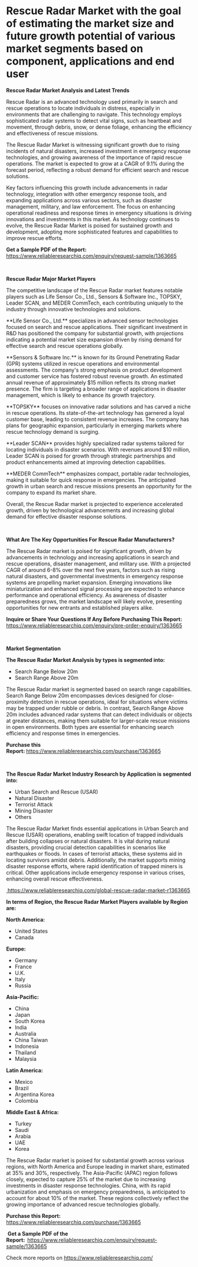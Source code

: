 <p><h1>Rescue Radar Market with the goal of estimating the market size and future growth potential of various market segments based on component, applications and end user</h1></p><p><strong>Rescue Radar Market Analysis and Latest Trends</strong></p>
<p><p>Rescue Radar is an advanced technology used primarily in search and rescue operations to locate individuals in distress, especially in environments that are challenging to navigate. This technology employs sophisticated radar systems to detect vital signs, such as heartbeat and movement, through debris, snow, or dense foliage, enhancing the efficiency and effectiveness of rescue missions. </p><p>The Rescue Radar Market is witnessing significant growth due to rising incidents of natural disasters, increased investment in emergency response technologies, and growing awareness of the importance of rapid rescue operations. The market is expected to grow at a CAGR of 9.1% during the forecast period, reflecting a robust demand for efficient search and rescue solutions. </p><p>Key factors influencing this growth include advancements in radar technology, integration with other emergency response tools, and expanding applications across various sectors, such as disaster management, military, and law enforcement. The focus on enhancing operational readiness and response times in emergency situations is driving innovations and investments in this market. As technology continues to evolve, the Rescue Radar Market is poised for sustained growth and development, adopting more sophisticated features and capabilities to improve rescue efforts.</p></p>
<p><strong>Get a Sample PDF of the Report:&nbsp;</strong> <a href="https://www.reliableresearchiq.com/enquiry/request-sample/1363665?utm_campaign=3103&utm_medium=2&utm_source=Github&utm_content=ia&utm_term=10042025&utm_id=rescue-radar">https://www.reliableresearchiq.com/enquiry/request-sample/1363665</a></p>
<p>&nbsp;</p>
<p><strong>Rescue Radar Major Market Players</strong></p>
<p><p>The competitive landscape of the Rescue Radar market features notable players such as Life Sensor Co., Ltd., Sensors & Software Inc., TOPSKY, Leader SCAN, and MEDER CommTech, each contributing uniquely to the industry through innovative technologies and solutions.</p><p>**Life Sensor Co., Ltd.** specializes in advanced sensor technologies focused on search and rescue applications. Their significant investment in R&D has positioned the company for substantial growth, with projections indicating a potential market size expansion driven by rising demand for effective search and rescue operations globally.</p><p>**Sensors & Software Inc.** is known for its Ground Penetrating Radar (GPR) systems utilized in rescue operations and environmental assessments. The company's strong emphasis on product development and customer service has fostered robust revenue growth. An estimated annual revenue of approximately $15 million reflects its strong market presence. The firm is targeting a broader range of applications in disaster management, which is likely to enhance its growth trajectory.</p><p>**TOPSKY** focuses on innovative radar solutions and has carved a niche in rescue operations. Its state-of-the-art technology has garnered a loyal customer base, leading to consistent revenue increases. The company has plans for geographic expansion, particularly in emerging markets where rescue technology demand is surging.</p><p>**Leader SCAN** provides highly specialized radar systems tailored for locating individuals in disaster scenarios. With revenues around $10 million, Leader SCAN is poised for growth through strategic partnerships and product enhancements aimed at improving detection capabilities.</p><p>**MEDER CommTech** emphasizes compact, portable radar technologies, making it suitable for quick response in emergencies. The anticipated growth in urban search and rescue missions presents an opportunity for the company to expand its market share.</p><p>Overall, the Rescue Radar market is projected to experience accelerated growth, driven by technological advancements and increasing global demand for effective disaster response solutions.</p></p>
<p>&nbsp;</p>
<p><strong>What Are The Key Opportunities For Rescue Radar Manufacturers?</strong></p>
<p><p>The Rescue Radar market is poised for significant growth, driven by advancements in technology and increasing applications in search and rescue operations, disaster management, and military use. With a projected CAGR of around 6-8% over the next five years, factors such as rising natural disasters, and governmental investments in emergency response systems are propelling market expansion. Emerging innovations like miniaturization and enhanced signal processing are expected to enhance performance and operational efficiency. As awareness of disaster preparedness grows, the market landscape will likely evolve, presenting opportunities for new entrants and established players alike.</p></p>
<p><strong>Inquire or Share Your Questions If Any Before Purchasing This Report:</strong> <a href="https://www.reliableresearchiq.com/enquiry/pre-order-enquiry/1363665?utm_campaign=3103&utm_medium=2&utm_source=Github&utm_content=ia&utm_term=10042025&utm_id=rescue-radar">https://www.reliableresearchiq.com/enquiry/pre-order-enquiry/1363665</a></p>
<p>&nbsp;</p>
<p><strong>Market Segmentation</strong></p>
<p><strong>The Rescue Radar Market Analysis by types is segmented into:</strong></p>
<p><ul><li>Search Range Below 20m</li><li>Search Range Above 20m</li></ul></p>
<p><p>The Rescue Radar market is segmented based on search range capabilities. Search Range Below 20m encompasses devices designed for close-proximity detection in rescue operations, ideal for situations where victims may be trapped under rubble or debris. In contrast, Search Range Above 20m includes advanced radar systems that can detect individuals or objects at greater distances, making them suitable for larger-scale rescue missions in open environments. Both types are essential for enhancing search efficiency and response times in emergencies.</p></p>
<p><strong>Purchase this Report:&nbsp;</strong><a href="https://www.reliableresearchiq.com/purchase/1363665?utm_campaign=3103&utm_medium=2&utm_source=Github&utm_content=ia&utm_term=10042025&utm_id=rescue-radar">https://www.reliableresearchiq.com/purchase/1363665</a></p>
<p>&nbsp;</p>
<p><strong>The Rescue Radar Market Industry Research by Application is segmented into:</strong></p>
<p><ul><li>Urban Search and Rescue (USAR)</li><li>Natural Disaster</li><li>Terrorist Attack</li><li>Mining Disaster</li><li>Others</li></ul></p>
<p><p>The Rescue Radar Market finds essential applications in Urban Search and Rescue (USAR) operations, enabling swift location of trapped individuals after building collapses or natural disasters. It is vital during natural disasters, providing crucial detection capabilities in scenarios like earthquakes or floods. In cases of terrorist attacks, these systems aid in locating survivors amidst debris. Additionally, the market supports mining disaster response efforts, where rapid identification of trapped miners is critical. Other applications include emergency response in various crises, enhancing overall rescue effectiveness.</p></p>
<p><a href="https://www.reliableresearchiq.com/global-rescue-radar-market-r1363665?utm_campaign=3103&utm_medium=2&utm_source=Github&utm_content=ia&utm_term=10042025&utm_id=rescue-radar">&nbsp;https://www.reliableresearchiq.com/global-rescue-radar-market-r1363665</a></p>
<p><strong>In terms of Region, the Rescue Radar Market Players available by Region are:</strong></p>
<p>
    <p> <strong> North America: </strong>
        <ul>
            <li>United States</li>
            <li>Canada</li>
        </ul>
        </p> 
    <p> <strong> Europe: </strong>
        <ul>
            <li>Germany</li>
            <li>France</li>
            <li>U.K.</li>
            <li>Italy</li>
            <li>Russia</li>
        </ul>
        </p> 
    <p> <strong> Asia-Pacific: </strong>
        <ul>
            <li>China</li>
            <li>Japan</li>
            <li>South Korea</li>
            <li>India</li>
            <li>Australia</li>
            <li>China Taiwan</li>
            <li>Indonesia</li>
            <li>Thailand</li>
            <li>Malaysia</li>
        </ul>
        </p> 
    <p> <strong> Latin America: </strong>
        <ul>
            <li>Mexico</li>
            <li>Brazil</li>
            <li>Argentina Korea</li>
            <li>Colombia</li>
        </ul>
        </p> 
    <p> <strong> Middle East & Africa: </strong>
        <ul>
            <li>Turkey</li>
            <li>Saudi</li>
            <li>Arabia</li>
            <li>UAE</li>
            <li>Korea</li>
        </ul>
    </p>
    </p>
<p><p>The Rescue Radar market is poised for substantial growth across various regions, with North America and Europe leading in market share, estimated at 35% and 30%, respectively. The Asia-Pacific (APAC) region follows closely, expected to capture 25% of the market due to increasing investments in disaster response technologies. China, with its rapid urbanization and emphasis on emergency preparedness, is anticipated to account for about 10% of the market. These regions collectively reflect the growing importance of advanced rescue technologies globally.</p></p>
<p><strong>Purchase this Report: </strong><a href="https://www.reliableresearchiq.com/purchase/1363665?utm_campaign=3103&utm_medium=2&utm_source=Github&utm_content=ia&utm_term=10042025&utm_id=rescue-radar">https://www.reliableresearchiq.com/purchase/1363665</a></p>
<p>&nbsp;<strong>Get a Sample PDF of the Report:&nbsp;&nbsp;</strong><a href="https://www.reliableresearchiq.com/enquiry/request-sample/1363665?utm_campaign=3103&utm_medium=2&utm_source=Github&utm_content=ia&utm_term=10042025&utm_id=rescue-radar">https://www.reliableresearchiq.com/enquiry/request-sample/1363665</a></p>
<p><strong></strong></p>
<p>Check more reports on <a href="https://www.reliableresearchiq.com/?utm_campaign=3103&utm_medium=2&utm_source=Github&utm_content=ia&utm_term=10042025&utm_id=rescue-radar">https://www.reliableresearchiq.com/</a></p>
